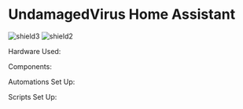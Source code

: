 # UndamagedVirus Home Assistant 
![shield3](https://img.shields.io/github/last-commit/UndamagedVirus/Home-AssistantConfig.svg "last-commit")
![shield2](https://img.shields.io/github/commit-activity/y/UndamagedVirus/Home-AssistantConfig)

Hardware Used:

Components:

Automations Set Up:

Scripts Set Up:
